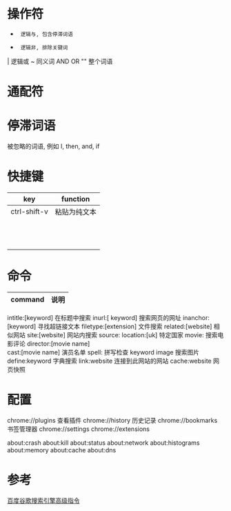 # 操作符

+      逻辑与, 包含停滞词语
-      逻辑非, 排除关键词
|      逻辑或
~      同义词
AND
OR
""     整个词语

# 通配符


# 停滞词语

被忽略的词语, 例如 I, then, and, if


# 快捷键

| key | function |
| ------------ | --- |
| ctrl-shift-v | 粘贴为纯文本 |
|  |  |
|  |  |
|  |  |
|  |  |
|  |  |
|  |  |
|  |  |
|  |  |
|  |  |
|  |  |
|  |  |
|  |  |

# 命令

| command | 说明 |
| --- | --- |
intitle:[keyword]       在标题中搜索
inurl:[ keyword]        搜索网页的网址
inanchor:[keyword]      寻找超链接文本
filetype:[extension]    文件搜索
related:[website]       相似网站
site:[website]          网站内搜索
source:
location:[uk]           特定国家
movie:                  搜索电影评论
director:[movie name]   
cast:[movie name]       演员名单
spell:                  拼写检查
keyword image           搜索图片
define:keyword          字典搜索
link:website            连接到此网站的网站
cache:website           网页快照

# 配置

chrome://plugins      查看插件
chrome://history      历史记录
chrome://bookmarks    书签管理器
chrome://settings
chrome://extensions

about:crash
about:kill
about:status
about:network
about:histograms
about:memory
about:cache
about:dns

# 参考

[百度谷歌搜索引擎高级指令](http://www.admin10000.com/document/323.html)
